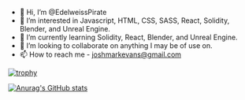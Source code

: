 - 👋 Hi, I’m @EdelweissPirate
- 👀 I’m interested in Javascript, HTML, CSS, SASS, React, Solidity, Blender, and Unreal Engine.
- 🌱 I’m currently learning Solidity, React, Blender, and Unreal Engine.
- 💞️ I’m looking to collaborate on anything I may be of use on. 
- 📫 How to reach me - joshmarkevans@gmail.com

[![trophy](https://github-profile-trophy.vercel.app/?username=EdelweissPirate&rank=SSS,SS,S,AAA,AA,A,B,C&theme=gruvbox)](https://github.com/ryo-ma/github-profile-trophy)


[![Anurag's GitHub stats](https://github-readme-stats.vercel.app/api?username=anuraghazra)](https://github.com/anuraghazra/github-readme-stats)

<!---
EdelweissPirate/EdelweissPirate is a ✨ special ✨ repository because its `README.md` (this file) appears on your GitHub profile.
You can click the Preview link to take a look at your changes.
--->
